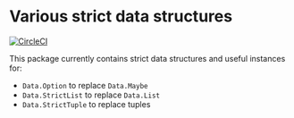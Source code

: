 # Various strict data structures

[![CircleCI](https://circleci.com/gh/factisresearch/strict-data.svg?style=svg)](https://circleci.com/gh/factisresearch/strict-data)

This package currently contains strict data structures and useful instances for:

* `Data.Option` to replace `Data.Maybe`
* `Data.StrictList` to replace `Data.List`
* `Data.StrictTuple` to replace tuples
